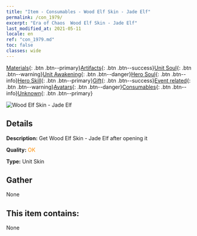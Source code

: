 ```yaml
---
title: "Item - Consumables - Wood Elf Skin - Jade Elf"
permalink: /con_1979/
excerpt: "Era of Chaos  Wood Elf Skin - Jade Elf"
last_modified_at: 2021-05-11
locale: en
ref: "con_1979.md"
toc: false
classes: wide
---
```

 [Materials](/Items/){: .btn .btn--primary}[Artifacts](/Items/Artifacts/){: .btn .btn--success}[Unit Soul](/Items/UnitSoul/){: .btn .btn--warning}[Unit Awakening](/Items/UnitAwakening/){: .btn .btn--danger}[Hero Soul](/Items/HeroSoul/){: .btn .btn--info}[Hero Skill](/Items/HeroSkill/){: .btn .btn--primary}[Gift](/Items/Gift/){: .btn .btn--success}[Event related](/Items/Events/){: .btn .btn--warning}[Avatars](/Items/Avatars/){: .btn .btn--danger}[Consumables](/Items/Consumables/){: .btn .btn--info}[Unknown](/Items/Unknown/){: .btn .btn--primary}

 ![Wood Elf Skin - Jade Elf](/images/u/ti_mujinglingpifu2.jpg)

## Details
 **Description:** Get Wood Elf Skin - Jade Elf after opening it

 **Quality:** <span style="color: #FF8C00">OK</span>

 **Type:** Unit Skin

## Gather

  None

## This item contains:

  None


